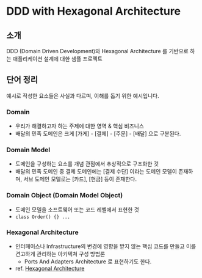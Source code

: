 # DDD with Hexagonal Architecture

## 소개

DDD (Domain Driven Development)와 Hexagonal Architecture 를 기반으로 하는 애플리케이션 설계에 대한 샘플 프로젝트

## 단어 정리

예시로 작성한 요소들은 사실과 다르며, 이해를 돕기 위한 예시입니다.

### Domain

- 우리가 해결하고자 하는 주제에 대한 영역 & 핵심 비즈니스
- 배달의 민족 도메인은 크게 \[가게\] - \[결제\] - \[주문\] - \[배달\] 으로 구분된다.

### Domain Model

- 도메인을 구성하는 요소를 개념 관점에서 추상적으로 구조화한 것
- 배달의 민족 도메인 중 결제 도메인에는 \[결제 수단\] 이라는 도메인 모델이 존재하며, 서브 도메인 모델로는 \[카드\], \[현금\] 등이 존재한다.

### Domain Object (Domain Model Object)

- 도메인 모델을 소프트웨어 또는 코드 레벨에서 표현한 것
- `class Order() {} ...`

### Hexagonal Architecture

- 인터페이스나 Infrastructure의 변경에 영향을 받지 않는 핵심 코드를 만들고 이를 견고하게 관리하는 아키텍쳐 구성 방법론
    - Ports And Adapters Architecture 로 표현하기도 한다.
- ref. [Hexagonal Architecture](https://en.wikipedia.org/wiki/Hexagonal_architecture_(software))